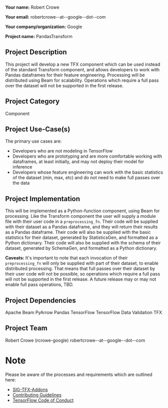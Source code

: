 **Your name:** Robert Crowe

**Your email:** robertcrowe--at--google--dot--com

**Your company/organization:** Google

**Project name:** PandasTransform

## Project Description
This project will develop a new TFX component which can be used instead of the standard Transform component, and allows developers to work with Pandas dataframes for their feature engineering.  Processing will be distributed using Beam for scalability.  Operations which require a full pass over the dataset will not be supported in the first release.

## Project Category
Component

## Project Use-Case(s)
The primary use cases are:
* Developers who are not modeling in TensorFlow
* Developers who are prototyping and are more comfortable working with dataframes, at least initially, and may not deploy their model for inference
* Developers whose feature engineering can work with the basic statistics of the dataset (min, max, etc) and do not need to make full passes over the data

## Project Implementation
This will be implemented as a Python-function component, using Beam for processing.  Like the Transform component the user will supply a module file with their user code in a `preprocessing_fn`.  Their code will be supplied with their dataset as a Pandas dataframe, and they will return their results as a Pandas dataframe.  Their code will also be supplied with the basic statistics for their dataset, generated by StatisticsGen, and formatted as a Python dictionary.  Their code will also be supplied with the schema of their dataset, generated by SchemaGen, and formatted as a Python dictionary.

**Caveats:** It's important to note that each invocation of their `preprocessing_fn` will only be supplied with part of their dataset, to enable distributed processing.  That means that full passes over their dataset by their user code will not be possible, so operations which require a full pass will not be supported in the first release.  A future release may or may not enable full pass operations, TBD. 

## Project Dependencies
Apache Beam
PyArrow
Pandas
TensorFlow
TensorFlow Data Validation
TFX

## Project Team
Robert Crowe (rcrowe-google) robertcrowe--at--google--dot--com

# Note
Please be aware of the processes and requirements which are outlined here:

* [SIG-TFX-Addons](https://github.com/tensorflow/tfx-addons)
* [Contributing Guidelines](https://github.com/tensorflow/tfx-addons/blob/main/CONTRIBUTING.md)
* [TensorFlow Code of Conduct](https://github.com/tensorflow/tfx-addons/blob/main/CODE_OF_CONDUCT.md)
